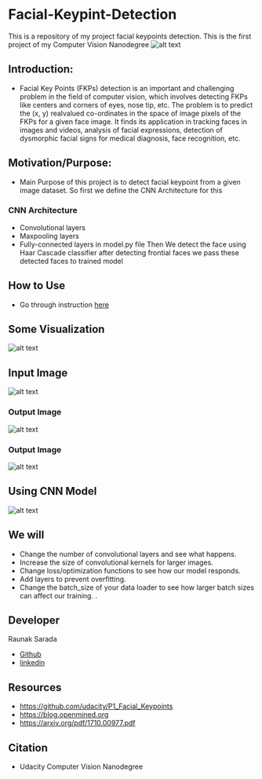 # Facial-Keypint-Detection
This is a repository of my project facial keypoints detection. This is the first project of my Computer Vision  Nanodegree
![alt text](https://github.com/raunak222/Facial-Keypint-Detection/blob/master/Images/key_pts_example.png)

## Introduction:
- Facial Key Points (FKPs) detection is an important and
challenging problem in the field of computer vision, which
involves detecting FKPs like centers and corners of eyes,
nose tip, etc. The problem is to predict the (x, y) realvalued co-ordinates in the space of image pixels of the FKPs
for a given face image. It finds its application in tracking
faces in images and videos, analysis of facial expressions,
detection of dysmorphic facial signs for medical diagnosis,
face recognition, etc.

##  Motivation/Purpose: 
- Main Purpose of this project is to detect facial keypoint from a given image dataset. So first we define the CNN Architecture for this 
### CNN Architecture
- Convolutional layers
- Maxpooling layers
- Fully-connected layers
in model.py file
Then We detect the face using Haar Cascade classifier after detecting frontial faces we pass these detected faces to trained model

##  How to Use 
- Go through instruction [here](https://github.com/raunak222/Facial-Keypint-Detection/blob/master/Instruction.txt)

##  Some Visualization
 ![alt text](https://github.com/raunak222/Facial-Keypint-Detection/blob/master/Images/haar_cascade_ex.png)
## Input Image
![alt text](https://github.com/raunak222/Facial-Keypint-Detection/blob/master/Images/download%20(3).png)
### Output Image
![alt text](https://github.com/raunak222/Facial-Keypint-Detection/blob/master/Images/detect.png)
### Output Image
![alt text](https://github.com/raunak222/Facial-Keypint-Detection/blob/master/Images/download%20(1).png)
## Using CNN Model
![alt text](https://github.com/raunak222/Facial-Keypint-Detection/blob/master/images/screen-shot-2018-05-31-at-3.43.06-pm.png)
## We will  

- Change the number of convolutional layers and see what happens.
- Increase the size of convolutional kernels for larger images.
- Change loss/optimization functions to see how our model responds. 
- Add layers to prevent overfitting.
- Change the batch_size of your data loader to see how larger batch sizes can affect our training.
.
## Developer 
  Raunak Sarada  
  - [Github](https://github.com/raunak222) 
  - [linkedin](https://www.linkedin.com/in/raunak-sarada)
## Resources 
- https://github.com/udacity/P1_Facial_Keypoints
- https://blog.openmined.org
- https://arxiv.org/pdf/1710.00977.pdf

## Citation
- Udacity Computer Vision Nanodegree
